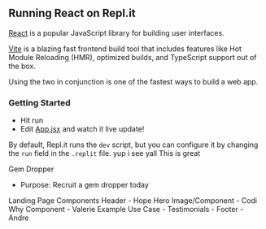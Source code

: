 ## Running React on Repl.it

[React](https://reactjs.org/) is a popular JavaScript library for building user interfaces.

[Vite](https://vitejs.dev/) is a blazing fast frontend build tool that includes features like Hot Module Reloading (HMR), optimized builds, and TypeScript support out of the box.

Using the two in conjunction is one of the fastest ways to build a web app.

### Getting Started
- Hit run
- Edit [App.jsx](#src/App.jsx) and watch it live update!

By default, Repl.it runs the `dev` script, but you can configure it by changing the `run` field in the `.replit` file.
yup i see yall
This is great 

Gem Dropper
- Purpose: Recruit a gem dropper today

Landing Page Components
Header - Hope
Hero Image/Component - Codi
Why Component - Valerie
Example Use Case - 
Testimonials - 
Footer - Andre

